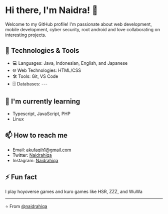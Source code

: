 # Hi there, I'm Naidra! 👋

Welcome to my GitHub profile! I'm passionate about web development, mobile development, cyber security, root android and love collaborating on interesting projects.

## 🔧 Technologies & Tools
- 💻 Languages: Java, Indonesian, English, and Japanese
- 🌐 Web Technologies: HTML/CSS
- 🛠️ Tools: Git, VS Code
- 🗄️ Databases: ---

## 🌱 I'm currently learning
- Typescript, JavaScript, PHP
- Linux

## 📫 How to reach me
- Email: akufaqih1@gmail.com
- Twitter: [Naidrahiqa](https://twitter.com/naidrahiqa)
- Instagram: [Naidrahiqa](https://instagram.com/naidrahiqa)

## ⚡ Fun fact
I play hoyoverse games and kuro games like HSR, ZZZ, and WuWa 

---

⭐️ From [@naidrahiqa](https://github.com/naidrahiqa)
